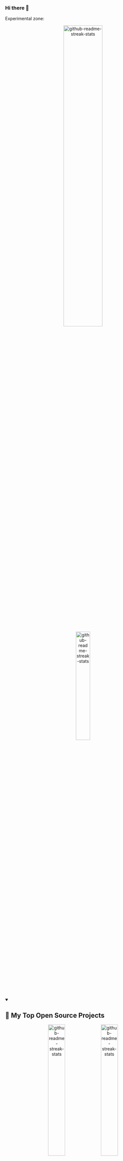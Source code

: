 ### Hi there 👋

Experimental zone:


<p align="center">
  <a href="https://github.com/DenverCoder1/github-readme-streak-stats"><img width="50%" src="https://github-readme-stats.vercel.app/api?username=immprada&show_icons=true&theme=apprentice&border_radius=10&include_all_commits=true&count_private=true&hide_title=true" alt="github-readme-streak-stats"></a>
</p>

<p align="center">
  <a href="https://github.com/DenverCoder1/github-readme-streak-stats"><img width="30%" src="https://github-readme-stats.vercel.app/api/top-langs/?username=immprada&show_icons=true&theme=apprentice&border_radius=10&include_all_commits=true&count_private=true" alt="github-readme-streak-stats"></a>
</p>

<details open> 
  <summary><h2>📘 My Top Open Source Projects</h2></summary>

  
  
  <p align="center">
    <a href="https://github.com/DenverCoder1/github-readme-streak-stats"><img width="33%" src="https://github-readme-stats.vercel.app/api/pin/?username=pradaing&repo=structuraid-core&show_icons=true&theme=apprentice&border_radius=10&include_all_commits=true&count_private=true" alt="github-readme-streak-stats"></a>
    <a href="https://github.com/DenverCoder1/github-readme-streak-stats"><img width="33%" src="https://github-readme-stats.vercel.app/api/pin/?username=pradaing&repo=structuraid-core&show_icons=true&theme=apprentice&border_radius=10&include_all_commits=true&count_private=true" alt="github-readme-streak-stats"></a>
    <a href="https://github.com/DenverCoder1/github-readme-streak-stats"><img width="33%" src="https://github-readme-stats.vercel.app/api/pin/?username=pradaing&repo=structuraid-core&show_icons=true&theme=apprentice&border_radius=10&include_all_commits=true&count_private=true" alt="github-readme-streak-stats"></a>
  </p>

  <a href="https://github.com/DenverCoder1?tab=repositories&sort=stargazers"><img alt="All Repositories" title="All Repositories" src="https://custom-icon-badges.demolab.com/badge/-Click%20Here%20For%20All%20My%20Repos-1F222E?style=for-the-badge&logoColor=white&logo=repo"/></a>
</details>






#### 👷 Check out what I'm currently working on

- [ImMPrada/members-only](https://github.com/ImMPrada/members-only) -  (2 days ago)
- [ImMPrada/top_ror_mini_reddit](https://github.com/ImMPrada/top_ror_mini_reddit) -  (1 week ago)
- [PradaIng/structuraid-core](https://github.com/PradaIng/structuraid-core) -  (2 weeks ago)
- [andreslopezlu/01_huddle_broders](https://github.com/andreslopezlu/01_huddle_broders) - This is a first repository for the portfolio. HTML, CSS and collaborative skills are trained. (2 weeks ago)
- [ImMPrada/todo_llist_ror](https://github.com/ImMPrada/todo_llist_ror) -  (3 weeks ago)
- [ImMPrada/re-former](https://github.com/ImMPrada/re-former) -  (3 weeks ago)
- [PradaIng/structuraid-desktop](https://github.com/PradaIng/structuraid-desktop) -  (1 month ago)
- [ImMPrada/top_ror_activerecord_warming_up](https://github.com/ImMPrada/top_ror_activerecord_warming_up) -  (2 months ago)
- [ImMPrada/top_ror_basic_deploy](https://github.com/ImMPrada/top_ror_basic_deploy) -  (3 months ago)
- [mapra99/audiophile-api](https://github.com/mapra99/audiophile-api) - Simple API for basic E-Commerce functionalities (3 months ago)

#### 🌱 My latest projects

- [ImMPrada/members-only](https://github.com/ImMPrada/members-only) - 
- [ImMPrada/todo_llist_ror](https://github.com/ImMPrada/todo_llist_ror) - 
- [ImMPrada/re-former](https://github.com/ImMPrada/re-former) - 
- [ImMPrada/top_ror_mini_reddit](https://github.com/ImMPrada/top_ror_mini_reddit) - 
- [ImMPrada/top_ror_activerecord_warming_up](https://github.com/ImMPrada/top_ror_activerecord_warming_up) - 
- [ImMPrada/top_ror_basic_deploy](https://github.com/ImMPrada/top_ror_basic_deploy) - 
- [ImMPrada/ping_pong_teams](https://github.com/ImMPrada/ping_pong_teams) - 
- [ImMPrada/frontendmentor_rock_paper_scissors](https://github.com/ImMPrada/frontendmentor_rock_paper_scissors) - 
- [ImMPrada/top_ruby_chess](https://github.com/ImMPrada/top_ruby_chess) - 
- [ImMPrada/top_knights_travails](https://github.com/ImMPrada/top_knights_travails) - 

#### 🔨 My recent Pull Requests

- [Feat/add user authentication](https://github.com/ImMPrada/members-only/pull/3) on [ImMPrada/members-only](https://github.com/ImMPrada/members-only) (5 days ago)
- [Feat/initial controllers and views](https://github.com/ImMPrada/members-only/pull/2) on [ImMPrada/members-only](https://github.com/ImMPrada/members-only) (6 days ago)
- [Feat/add basic models](https://github.com/ImMPrada/members-only/pull/1) on [ImMPrada/members-only](https://github.com/ImMPrada/members-only) (1 week ago)
- [Feat/critical section requirement](https://github.com/PradaIng/structuraid-core/pull/54) on [PradaIng/structuraid-core](https://github.com/PradaIng/structuraid-core) (1 week ago)
- [Feat/punching shear requirements [WIP]](https://github.com/PradaIng/structuraid-core/pull/53) on [PradaIng/structuraid-core](https://github.com/PradaIng/structuraid-core) (1 week ago)
- [Feat/capacity reduction factors](https://github.com/PradaIng/structuraid-core/pull/52) on [PradaIng/structuraid-core](https://github.com/PradaIng/structuraid-core) (2 weeks ago)
- [Feat/shear capacity](https://github.com/PradaIng/structuraid-core/pull/51) on [PradaIng/structuraid-core](https://github.com/PradaIng/structuraid-core) (2 weeks ago)
- [Feat/bending requirements](https://github.com/PradaIng/structuraid-core/pull/49) on [PradaIng/structuraid-core](https://github.com/PradaIng/structuraid-core) (2 weeks ago)
- [Final refactoring](https://github.com/andreslopezlu/01_huddle_broders/pull/17) on [andreslopezlu/01_huddle_broders](https://github.com/andreslopezlu/01_huddle_broders) (2 weeks ago)
- [Deployment [WIP]](https://github.com/ImMPrada/re-former/pull/5) on [ImMPrada/re-former](https://github.com/ImMPrada/re-former) (3 weeks ago)

#### 📓 Gists I wrote



#### 💬 Feedback

Say Hello, I don't bite!

#### 📫 How to reach me

- Twitter: https://twitter.com/...
- Fediverse: https://mastodon.social/@...
- Blog: https://...

Want your own self-generating profile page? Check out [readme-scribe](https://github.com/muesli/readme-scribe)!
